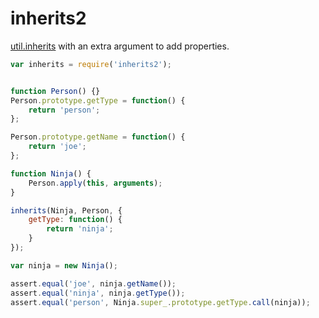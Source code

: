 inherits2
=========

[util.inherits](http://nodejs.org/api/util.html#util_util_inherits_constructor_superconstructor)
with an extra argument to add properties.

````js
var inherits = require('inherits2');


function Person() {}
Person.prototype.getType = function() {
    return 'person';
};

Person.prototype.getName = function() {
    return 'joe';
};

function Ninja() {
    Person.apply(this, arguments);
}

inherits(Ninja, Person, {
    getType: function() {
        return 'ninja';
    }
});

var ninja = new Ninja();

assert.equal('joe', ninja.getName());
assert.equal('ninja', ninja.getType());
assert.equal('person', Ninja.super_.prototype.getType.call(ninja));
````
